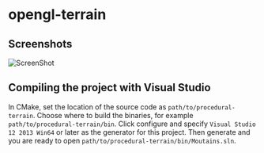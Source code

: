 # opengl-terrain

## Screenshots
![ScreenShot](https://raw.github.com/jfperren/procedural-terrain/bezier-robiche/screenshots/opengl-1.png)

## Compiling the project with Visual Studio

In CMake, set the location of the source code as `path/to/procedural-terrain`. Choose where to build the binaries, for example `path/to/procedural-terrain/bin`.
Click configure and specify `Visual Studio 12 2013 Win64` or later as the generator for this project. Then generate and you are ready to open `path/to/procedural-terrain/bin/Moutains.sln`.
